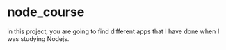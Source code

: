 # node_course

in this project, you are going to find different apps that I have done when I was studying Nodejs.
